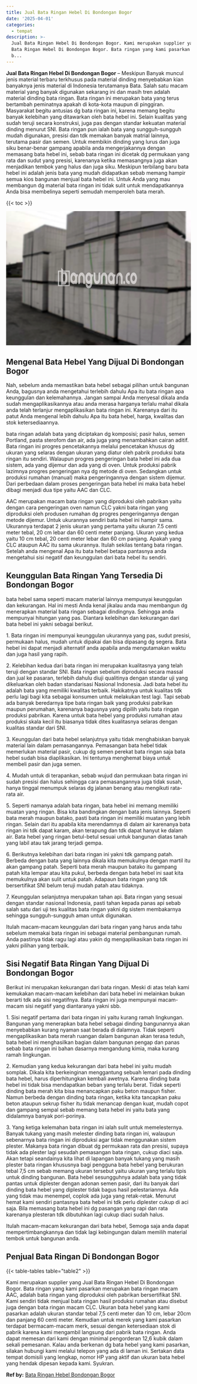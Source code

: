 ```yaml
---
title: Jual Bata Ringan Hebel Di Bondongan Bogor
date: '2025-04-01'
categories:
  - tempat
description: >-
  Jual Bata Ringan Hebel Di Bondongan Bogor. Kami merupakan supplier yang Jual
  Bata Ringan Hebel Di Bondongan Bogor. Bata ringan yang kami pasarkan merupakan
  b...
---
```


**Jual Bata Ringan Hebel Di Bondongan Bogor** – Meskipun Banyak muncul jenis material terbaru terkhusus pada material dinding menyebabkan kian banyaknya jenis material di Indonesia terutamanya Bata. Salah satu macam material yang banyak digunakan sekarang ini dan masih tren adalah material dinding bata ringan. Bata ringan ini merupakan bata yang terus bertambah peminatnya apakah di kota-kota maupun di pinggiran. Masyarakat begitu antusias dg bata ringan ini, karena memang begitu banyak kelebihan yang ditawarkan oleh bata hebel ini. Selain kualitas yang sudah teruji secara konstruksi, juga pas dengan standar kekuatan material dinding menurut SNI. Bata ringan pun ialah bata yang sungguh-sungguh mudah digunakan, presisi dan tdk memakan banyak matrial lainnya, terutama pasir dan semen. Untuk membikin dinding yang lurus dan juga siku benar-benar gampang apabila anda mengerjakannya dengan memasang bata hebel ini, sebab bata ringan ini dicetak dg permukaan yang rata dan sudut yang presisi, karenanya ketika memasangnya juga akan menjadikan tembok yang halus dan juga siku. Meskipun terbilang baru bata hebel ini adalah jenis bata yang mudah didapatkan sebab memang hampir semua kios bangunan menjual bata hebel ini. Untuk Anda yang mau membangun dg material bata ringan ini tidak sulit untuk mendapatkannya Anda bisa membelinya seperti semudah memperoleh bata merah.

{{< toc >}}

![Jual Bata Ringan Hebel Di Bondongan Bogor](/images/jual-hebel-murah-43.png)

## Mengenal Bata Hebel Yang Dijual Di Bondongan Bogor

Nah, sebelum anda memastikan bata hebel sebagai pilihan untuk bangunan Anda, bagusnya anda mengetahui terlebih dahulu Apa itu bata ringan apa keunggulan dan kelemahannya. Jangan sampai Anda menyesal dikala anda sudah mengaplikasikannya atau anda merasa harganya terlalu mahal dikala anda telah terlanjur mengaplikasikan bata ringan ini. Karenanya dari itu patut Anda mengenal lebih dahulu Apa itu bata hebel, harga, kwalitas dan stok ketersediaannya.

bata ringan adalah bata yang diciptakan dg komposisi; pasir halus, semen Portland, pasta sterofom dan air, ada juga yang menambahkan cairan aditif. Bata ringan ini progres pencetakannya melalui pencetakan khusus dg ukuran yang selaras dengan ukuran yang diatur oleh pabrik produksi bata ringan itu sendiri. Walaupun progres pengeringan bata hebel ini ada dua sistem, ada yang dijemur dan ada yang di oven. Untuk produksi pabrik lazimnya progres pengeringan nya dg metode di oven. Sedangkan untuk produksi rumahan (manual) maka pengeringannya dengan sistem dijemur. Dari perbedaan dalam proses pengeringan bata hebel ini maka bata hebel dibagi menjadi dua tipe yaitu AAC dan CLC.

AAC merupakan macam bata ringan yang diproduksi oleh pabrikan yaitu dengan cara pengeringan oven namun CLC yakni bata ringan yang diproduksi oleh produsen rumahan dg progres pengeringannya dengan metode dijemur. Untuk ukurannya sendiri bata hebel ini hampir sama. Ukurannya terdapat 2 jenis ukuran yang pertama yaitu ukuran 7.5 centi meter tebal, 20 cm lebar dan 60 centi meter panjang. Ukuran yang kedua yaitu 10 cm tebal, 20 centi meter lebar dan 60 cm panjang. Apakah yang CLC ataupun AAC itu sama ukurannya. Itulah sekilas tentang bata ringan. Setelah anda mengenal Apa itu bata hebel betapa pantasnya anda mengetahui sisi negatif dan keunggulan dari bata hebel itu sendiri.

## Keunggulan Bata Ringan Yang Tersedia Di Bondongan Bogor

bata hebel sama seperti macam material lainnya mempunyai keunggulan dan kekurangan. Hal ini mesti Anda kenal jikalau anda mau membangun dg menerapkan material bata ringan sebagai dindingnya. Sehingga anda mempunyai hitungan yang pas. Diantara kelebihan dan kekurangan dari bata hebel ini yakni sebagai berikut.

1\. Bata ringan ini mempunyai keunggulan ukurannya yang pas, sudut presisi, permukaan halus, mudah untuk dipakai dan bisa dipasang dg segera. Bata hebel ini dapat menjadi alternatif anda apabila anda mengutamakan waktu dan juga hasil yang rapih.

2\. Kelebihan kedua dari bata ringan ini merupakan kualitasnya yang telah teruji dengan standar SNI. Bata ringan sebelum diproduksi secara massal dan jual ke pasaran, terlebih dahulu diuji qualitinya dengan standar uji yang dikeluarkan oleh badan standarisasi Nasional Indonesia. Jadi bata hebel itu adalah bata yang memiliki kwalitas terbaik. Hakikatnya untuk kualitas tdk perlu lagi bagi kita sebagai konsumen untuk melakukan test lagi. Tapi sebab ada banyak beredarnya tipe bata ringan baik yang produksi pabrikan maupun perumahan, karenanya bagusnya yang dipilih yaitu bata ringan produksi pabrikan. Karena untuk bata hebel yang produksi rumahan atau produksi skala kecil itu biasanya tidak dites kualitasnya selaras dengan kualitas standar dari SNI.

3\. Keunggulan dari bata hebel selanjutnya yaitu tidak menghabiskan banyak material lain dalam pemasangannya. Pemasangan bata hebel tidak memerlukan material pasir, cukup dg semen perekat bata ringan saja bata hebel sudah bisa diaplikasikan. Ini tentunya menghemat biaya untuk membeli pasir dan juga semen.

4\. Mudah untuk di terapankan, sebab wujud dan permukaan bata ringan ini sudah presisi dan halus sehingga cara pemasangannya juga tidak susah, hanya tinggal menumpuk selaras dg jalanan benang atau mengikuti rata-rata air.

5\. Seperti namanya adalah bata ringan, bata hebel ini memang memiliki muatan yang ringan. Bisa kita bandingkan dengan bata jenis lainnya. Seperti bata merah maupun batako, pasti bata ringan ini memiliki muatan yang lebih ringan. Selain dari itu apabila kita merendamnya di dalam air karenanya bata ringan ini tdk dapat karam, akan terapung dan tdk dapat hanyut ke dalam air. Bata hebel yang ringan betul-betul sesuai untuk bangunan diatas tanah yang labil atau tak jarang terjadi gempa.

6\. Berikutnya kelebihan dari bata ringan ini yakni tdk gampang patah. Berbeda dengan bata yang lainnya dikala kita memukulnya dengan martil itu akan gampang patah. Seperti bata merah maupun batako itu gampang patah kita lempar atau kita pukul, berbeda dengan bata hebel ini saat kita memukulnya akan sulit untuk patah. Adapaun bata ringan yang tdk bersertifikat SNI belum teruji mudah patah atau tidaknya.

7\. Keunggulan selanjutnya merupakan tahan api. Bata ringan yang sesuai dengan standar nasional Indonesia, pasti tahan kepada panas api sebab salah satu dari uji tes kualitas bata ringan yakni dg sistem membakarnya sehingga sungguh-sungguh aman untuk digunakan.

Itulah macam-macam keunggulan dari bata ringan yang harus anda tahu sebelum memakai bata ringan ini sebagai material pembangunan rumah. Anda pastinya tidak ragu lagi atau yakin dg mengaplikasikan bata ringan ini yakni pilihan yang terbaik.

## Sisi Negatif Bata Ringan Yang Dijual Di Bondongan Bogor

Berikut ini merupakan kekurangan dari bata ringan. Meski di atas telah kami kemukakan macam-macam kelebihan dari bata hebel ini melainkan bukan berarti tdk ada sisi negatifnya. Bata ringan ini juga mempunyai macam-macam sisi negatif yang diantaranya yakni sbb.

1\. Sisi negatif pertama dari bata ringan ini yaitu kurang ramah lingkungan. Bangunan yang menerapkan bata hebel sebagai dinding bangunannya akan menyebabkan kurang nyaman saat berada di dalamnya. Tidak seperti mengaplikasikan bata merah ruangan dalam bangunan akan terasa teduh, bata hebel ini menghasilkan bagian dalam bangunan pengap dan panas sebab bata ringan ini bahan dasarnya mengandung kimia, maka kurang ramah lingkungan.

2\. Kemudian yang kedua kekurangan dari bata hebel ini yaitu mudah somplak. Dikala kita berkeinginan menggantung sebuah lemari pada dinding bata hebel, harus diperhitungkan kembali awetnya. Karena dinding bata hebel ini tidak bisa mendapatkan beban yang terlalu berat. Tidak seperti dinding bata merah kita bisa menancapkan paku beton maupun fisher. Namun berbeda dengan dinding bata ringan, ketika kita tancapkan paku beton ataupun sekrup fisher itu tidak menancap dengan kuat, mudah copot dan gampang sempal sebab memang bata hebel ini yaitu bata yang didalamnya banyak pori-porinya.

3\. Yang ketiga kelemahan bata ringan ini ialah sulit untuk memelesternya. Banyak tukang yang masih melester dinding bata ringan ini, walaupun sebenarnya bata ringan ini diproduksi agar tidak menggunakan sistem plester. Makanya bata ringan dibuat dg permukaan rata dan presisi, supaya tidak ada plester lagi sesudah pemasangan bata ringan, cukup diaci saja. Akan tetapi seandainya kita lihat di lapangan banyak tukang yang masih plester bata ringan khususnya bagi pengguna bata hebel yang berukuran tebal 7,5 cm sebab memang ukuran tersebut yaitu ukuran yang terlalu tipis untuk dinding bangunan. Bata hebel sesungguhnya adalah bata yang tidak pantas untuk diplester dengan adonan semen pasir, dari itu banyak dari dinding bata hebel yang diplester tidak bagus hasil pelestariannya. Ada yang tidak mau menempel, coplok ada juga yang retak-retak. Menurut hemat kami sendiri pantasnya bata hebel ini tdk perlu diplester cukup di aci saja. Bila memasang bata hebel ini dg pasangan yang rapi dan rata karenanya plesteran tdk dibutuhkan lagi cukup diaci sudah halus.

Itulah macam-macam kekurangan dari bata hebel, Semoga saja anda dapat mempertimbangkannya dan tidak lagi kebingungan dalam memilih material tembok untuk bangunan anda.

## Penjual Bata Ringan Di Bondongan Bogor

{{< table-tables table="table2" >}}

Kami merupakan supplier yang Jual Bata Ringan Hebel Di Bondongan Bogor. Bata ringan yang kami pasarkan merupakan bata ringan macam AAC, adalah bata ringan yang diproduksi oleh pabrikan bersertifikat SNI. Kami sendiri tidak menjual bata ringan hasil produksi rumahan atau disebut juga dengan bata ringan macam CLC. Ukuran bata hebel yang kami pasarkan adalah ukuran standar tebal 7,5 centi meter dan 10 cm, lebar 20cm dan panjang 60 centi meter. Kemudian untuk merek yang kami pasarkan terdapat bermacam-macam merk, sesuai dengan ketersediaan stok di pabrik karena kami mengambil langsung dari pabrik bata ringan. Anda dapat memesan dari kami dengan minimal pengorderan 12,6 kubik dalam sekali pemesanan. Kalau anda berkenan dg bata hebel yang kami pasarkan, silakan hubungi kami melalui telepon yang ada di laman ini. Sertakan data tempat domisili yang lengkap, nomor HP yang aktif dan ukuran bata hebel yang hendak dipesan kepada kami. Syukran.

**Ref by:** [Bata Ringan Hebel Bondongan Bogor](https://id.wikipedia.org/wiki/Bata)
